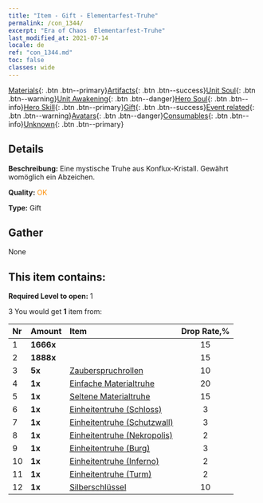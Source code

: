 ```yaml
---
title: "Item - Gift - Elementarfest-Truhe"
permalink: /con_1344/
excerpt: "Era of Chaos  Elementarfest-Truhe"
last_modified_at: 2021-07-14
locale: de
ref: "con_1344.md"
toc: false
classes: wide
---
```

 [Materials](/ItemsDE/){: .btn .btn--primary}[Artifacts](/ItemsDE/Artifacts/){: .btn .btn--success}[Unit Soul](/ItemsDE/UnitSoul/){: .btn .btn--warning}[Unit Awakening](/ItemsDE/UnitAwakening/){: .btn .btn--danger}[Hero Soul](/ItemsDE/HeroSoul/){: .btn .btn--info}[Hero Skill](/ItemsDE/HeroSkill/){: .btn .btn--primary}[Gift](/ItemsDE/Gift/){: .btn .btn--success}[Event related](/ItemsDE/Events/){: .btn .btn--warning}[Avatars](/ItemsDE/Avatars/){: .btn .btn--danger}[Consumables](/ItemsDE/Consumables/){: .btn .btn--info}[Unknown](/ItemsDE/Unknown/){: .btn .btn--primary}

## Details
 **Beschreibung:** Eine mystische Truhe aus Konflux-Kristall. Gewährt womöglich ein Abzeichen.

 **Quality:** <span style="color: #FF8C00">OK</span>

 **Type:** Gift

## Gather

  None

## This item contains:

 **Required Level to open:** 1

 3 You would get **1** item  from:

  | Nr | Amount |     Item    | Drop Rate,% |
  |:---|:-------|:------------|:---------:|
  | 1 |  **1666x** | <i class="fas fa-coins"/> | 15 | 
  | 2 |  **1888x** | <i class="fas fa-coins"/> | 15 | 
  | 3 |  **5x** | [Zauberspruchrollen](/ItemsDE/con_694/) | 10 | 
  | 4 |  **1x** | [Einfache Materialtruhe](/ItemsDE/con_756/) | 20 | 
  | 5 |  **1x** | [Seltene Materialtruhe](/ItemsDE/con_757/) | 15 | 
  | 6 |  **1x** | [Einheitentruhe (Schloss)](/ItemsDE/con_1269/) | 3 | 
  | 7 |  **1x** | [Einheitentruhe (Schutzwall)](/ItemsDE/con_1270/) | 3 | 
  | 8 |  **1x** | [Einheitentruhe (Nekropolis)](/ItemsDE/con_1271/) | 2 | 
  | 9 |  **1x** | [Einheitentruhe (Burg)](/ItemsDE/con_1272/) | 3 | 
  | 10 |  **1x** | [Einheitentruhe (Inferno)](/ItemsDE/con_1273/) | 2 | 
  | 11 |  **1x** | [Einheitentruhe (Turm)](/ItemsDE/con_1274/) | 2 | 
  | 12 |  **1x** | [Silberschlüssel](/ItemsDE/con_693/) | 10 | 
